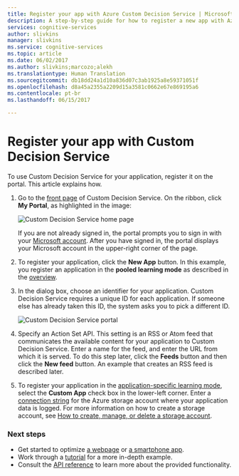 ```yaml
---
title: Register your app with Azure Custom Decision Service | Microsoft Docs
description: A step-by-step guide for how to register a new app with Azure Custom Decision Service
services: cognitive-services
author: slivkins
manager: slivkins
ms.service: cognitive-services
ms.topic: article
ms.date: 06/02/2017
ms.author: slivkins;marcozo;alekh
ms.translationtype: Human Translation
ms.sourcegitcommit: db18dd24a1d10a836d07c3ab1925a8e59371051f
ms.openlocfilehash: d8a45a2355a2209d15a3581c0662e67e869195a6
ms.contentlocale: pt-br
ms.lasthandoff: 06/15/2017

---
```


# <a name="register-your-app-with-custom-decision-service"></a>Register your app with Custom Decision Service

To use Custom Decision Service for your application, register it on the portal. This article explains how.

1. Go to the [front page](https://ds.microsoft.com/) of Custom Decision Service. On the ribbon, click **My Portal**, as highlighted in the image:

    ![Custom Decision Service home page](./media/custom-decision-service-get-started-app/home.png)

    If you are not already signed in, the portal prompts you to sign in with your [Microsoft account](https://account.microsoft.com/account). After you have signed in, the portal displays your Microsoft account in the upper-right corner of the page.

2. To register your application, click the **New App** button. In this example, you register an application in the **pooled learning mode** as described in the [overview](custom-decision-service-overview.md#pooled-learning-mode).

3. In the dialog box, choose an identifier for your application. Custom Decision Service requires a unique ID for each application. If someone else has already taken this ID, the system asks you to pick a different ID.

    ![Custom Decision Service portal](./media/custom-decision-service-get-started-app/portal.png)

4. Specify an Action Set API. This setting is an RSS or Atom feed that communicates the available content for your application to Custom Decision Service. Enter a name for the feed, and enter the URL from which it is served. To do this step later, click the **Feeds** button and then click the **New feed** button. An example that creates an RSS feed is described later.

5. To register your application in the [application-specific learning mode](custom-decision-service-overview.md#application-specific-learning-mode), select the **Custom App** check box in the lower-left corner. Enter a [connection string](../../storage/storage-configure-connection-string.md) for the Azure storage account where your application data is logged. For more information on how to create a storage account, see [How to create, manage, or delete a storage account](../../storage/storage-create-storage-account.md).

### <a name="next-steps"></a>Next steps

* Get started to optimize [a webpage](custom-decision-service-get-started-browser.md) or [a smartphone app](custom-decision-service-get-started-app.md).
* Work through a [tutorial](custom-decision-service-tutorial.md) for a more in-depth example.
* Consult the [API reference](custom-decision-service-api-reference.md) to learn more about the provided functionality.
